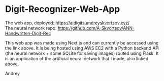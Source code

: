 # Digit-Recognizer-Web-App

The web app, deployed: https://aidigits.andreyskvortsov.xyz/  
The neural network repo: https://github.com/A-Skvortsov/ANN-Handwritten-Digit-Rec

This web app was made using Next.js and can currently be accessed using the link above. It is being hosted using AWS EC2 with a Python backend API (the neural network + some SQLite for saving images) routed using Flask. It is an application of the artificial neural network that I made, also linked above.

Andrey